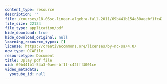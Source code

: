 ```yaml
---
content_type: resource
description: ''
file: /courses/18-06sc-linear-algebra-fall-2011/69b441b154a30aeebf1fc42fff8001ce_rMv2rDiOTsI.pdf
file_size: 22134
file_type: application/pdf
hide_download: true
hide_download_original: null
learning_resource_types: []
license: https://creativecommons.org/licenses/by-nc-sa/4.0/
ocw_type: OCWFile
resourcetype: Document
title: 3play pdf file
uid: 69b441b1-54a3-0aee-bf1f-c42fff8001ce
video_metadata:
  youtube_id: null
---
```

